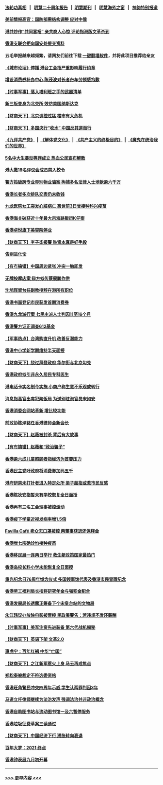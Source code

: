 #### [法轮功真相](https://github.com/gfw-breaker/truth/blob/master/README.md?t=0) &nbsp;&nbsp;|&nbsp;&nbsp; [明慧二十周年报告](https://github.com/gfw-breaker/mh-reports/blob/master/README.md?t=0) &nbsp;&nbsp;|&nbsp;&nbsp;[明慧期刊](https://github.com/gfw-breaker/mh-qikan) &nbsp;&nbsp;|&nbsp;&nbsp; [明慧海外之窗](https://github.com/gfw-breaker/mh-news/blob/master/README.md?t=0) &nbsp;&nbsp;|&nbsp;&nbsp; [神韵特别报道](https://github.com/gfw-breaker/mh-news/blob/master/shenyun.md?t=0)
#### [美前情报高官：国防部需结构调整 应对中俄](../pages/nsc415/n13213243.md?t=09061501) 
#### [港共炒作“共同富裕” 亲共商人心惊 评论指港版文革杀到](../pages/nsc415/n13212912.md?t=09061501) 
#### [香港支联会拒向国安处提交资料](../pages/nsc415/n13212918.md?t=09061501) 
#### 五毛举报越来越频繁，请网友们前往下载 [一键翻墙软件](https://github.com/gfw-breaker/ssr-accounts)，并将此项目推荐给亲友
#### [《城市论坛》停播 港台工会指严重影响履行约章](../pages/nsc415/n13212906.md?t=09061501) 
#### [增设消费券补办中心 陈茂波对长者舟车劳顿感抱歉](../pages/nsc415/n13212871.md?t=09061501) 
#### [【时事军事】落入塔利班之手的武器清单](../pages/nsc415/n13208936.md?t=09061501) 
#### [新三板变身为北交所 效仿美国纳斯达克](../pages/nsc415/n13211423.md?t=09061501) 
#### [【财商天下】北京调控过猛 楼市有大危机](../pages/nsc415/n13210934.md?t=09061501) 
#### [【财商天下】多国央行“收水” 中国反其道而行](../pages/nsc415/n13208754.md?t=09061501) 
#### [《九评共产党》](https://github.com/begood0513/9ping.md/blob/master/README.md) &nbsp;|&nbsp; [《解体党文化》](../../../../jtdwh.md/blob/master/README.md)  &nbsp;|&nbsp; [《共产主义的终极目的》](../../../../gczydzjmd.md/blob/master/README.md) &nbsp;|&nbsp; [《魔鬼在统治我们的世界》](../../../../mgztzwmdsj.md/blob/master/README.md) 
#### [5名中大生暴动等罪成立 热血公民宣布解散](../pages/nsc415/n13208306.md?t=09061501) 
#### [港大撒18名评议会成员禁入校令](../pages/nsc415/n13206887.md?t=09061501) 
#### [警方捣破跨专业界别物业骗案 拘捕多名法律人士涉款逾六千万](../pages/nsc415/n13206860.md?t=09061501) 
#### [香港长者多次排队交表仍未收钱](../pages/nsc415/n13206820.md?t=09061501) 
#### [九龙医院女工突发心脏病亡 离世前3日曾接种科兴疫苗](../pages/nsc415/n13206776.md?t=09061501) 
#### [香港海关破获近十年最大宗海路贩运K仔案](../pages/nsc415/n13206733.md?t=09061501) 
#### [香港卓悦旗下美容院停业](../pages/nsc415/n13206666.md?t=09061501) 
#### [【财商天下】李子柒报警 称资本真是好手段](../pages/nsc415/n13205829.md?t=09061501) 
#### [告别进化论](../pages/nsc415/n13196066.md?t=09061501) 
#### [【有冇搞错】中国周边紧张 冲突一触即发](../pages/nsc415/n13203646.md?t=09061501) 
#### [无牌按摩店案 辩方拟传蔡展鹏作供](../pages/nsc415/n13204103.md?t=09061501) 
#### [沈旭晖留台任副教授辞在港所有职位](../pages/nsc415/n13204114.md?t=09061501) 
#### [香港书面登记市民获发首期消费券](../pages/nsc415/n13204085.md?t=09061501) 
#### [香港九龙游行案 七民主派人士判囚11至16个月](../pages/nsc415/n13204058.md?t=09061501) 
#### [香港警方证正调查612基金](../pages/nsc415/n13204037.md?t=09061501) 
#### [【军事热点】台湾购直升机 改善反潜能力](../pages/nsc415/n13203392.md?t=09061501) 
#### [香港中小学新学期维持半天面授](../pages/nsc415/n13203936.md?t=09061501) 
#### [【财商天下】绕过拜登政府 华尔街与北京勾兑](../pages/nsc415/n13203346.md?t=09061501) 
#### [香港政府拟引非永久居民专科医生](../pages/nsc415/n13201553.md?t=09061501) 
#### [港电话卡实名制今实施 小商户称生意不乐观或转行](../pages/nsc415/n13201495.md?t=09061501) 
#### [消息指高官出席犯聚饭局 为送别驻港官员宋如安](../pages/nsc415/n13201536.md?t=09061501) 
#### [香港消委会网站革新 增比较功能](../pages/nsc415/n13201513.md?t=09061501) 
#### [前政协陈泽铭任香港律师会新会长](../pages/nsc415/n13201478.md?t=09061501) 
#### [【财商天下】赵薇被封杀 背后有大故事](../pages/nsc415/n13200381.md?t=09061501) 
#### [【有冇搞错】赵薇和“政治骗子”](../pages/nsc415/n13198427.md?t=09061501) 
#### [香港逾六成儿童照顾者指经济为首要压力](../pages/nsc415/n13198753.md?t=09061501) 
#### [香港民主党吁政府将消费券加码五千](../pages/nsc415/n13198742.md?t=09061501) 
#### [港府研禁未打针者进入特定处所 梁子超指或惹市民反感](../pages/nsc415/n13198720.md?t=09061501) 
#### [香港陈狄安指暂未有学校恢复全日面授](../pages/nsc415/n13198706.md?t=09061501) 
#### [香港再有三名工会理事被控煽动](../pages/nsc415/n13198690.md?t=09061501) 
#### [香港疫下学童近视发病率增1.5倍](../pages/nsc415/n13198654.md?t=09061501) 
#### [Favilla Café 卖众志口罩被控 两董事获退还保释金](../pages/nsc415/n13198626.md?t=09061501) 
#### [香港增七宗确诊均接种疫苗](../pages/nsc415/n13196504.md?t=09061501) 
#### [香港移民展一连两日举行 救生艇政策国家最热门](../pages/nsc415/n13196489.md?t=09061501) 
#### [香港岛校长料小学未能恢复全日面授](../pages/nsc415/n13196496.md?t=09061501) 
#### [重光纪念日76周年悼念仪式 多国领事馆代表及香港市民冒雨纪念](../pages/nsc415/n13196471.md?t=09061501) 
#### [香港劳工福利局长指将研究年金与强积金配合](../pages/nsc415/n13196481.md?t=09061501) 
#### [香港发展局长透露正筹备下个宋皇台站的文物展](../pages/nsc415/n13196461.md?t=09061501) 
#### [朱江玮议办放映电影被票控 民政署警告：若违规不发还薪酬](../pages/nsc415/n13196390.md?t=09061501) 
#### [【时事军事】美军注资先进装备 第六代战机揭秘](../pages/nsc415/n13194464.md?t=09061501) 
#### [【财商天下】英语下架 文革2.0](../pages/nsc415/n13194436.md?t=09061501) 
#### [惠虎宇：百年红祸 中华“亡国”](../pages/nsc415/n13192762.md?t=09061501) 
#### [【财商天下】之江新军惹火上身 马云再成焦点](../pages/nsc415/n13192636.md?t=09061501) 
#### [郑松泰被裁定不符选委资格](../pages/nsc415/n13190831.md?t=09061501) 
#### [香港旺角警民冲突四周年示威 学生认两罪判囚3年](../pages/nsc415/n13190866.md?t=09061501) 
#### [马道立吁律师继续为法治发声 强调法治并非政治概念](../pages/nsc415/n13190841.md?t=09061501) 
#### [香港自助图书站与流动图书馆一及六暂停服务](../pages/nsc415/n13190803.md?t=09061501) 
#### [香港垃圾征费草案三读通过](../pages/nsc415/n13190767.md?t=09061501) 
#### [【财商天下】中国经济下行 滞胀转向衰退](../pages/nsc415/n13189910.md?t=09061501) 
#### [百年大梦：2021 终点](../pages/nsc415/n13190519.md?t=09061501) 
#### [香港钟表展九月初开幕](../pages/nsc415/n13188132.md?t=09061501) 

----
#### [ >>> 更早内容 <<< ](../indexes/nsc415-earlier.md)
